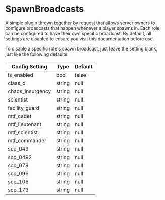 # SpawnBroadcasts
A simple plugin thrown together by request that allows server owners to configure broadcasts that happen whenever a player spawns in. Each role can be configured to have their own specific broadcast. By default, all settings are disabled to ensure you visit this documentation before use.

To disable a specific role's spawn broadcast, just leave the setting blank, just like the following defaults:

| Config Setting | Type | Default |
| --- | --- | --- |
| is_enabled | bool | false |
| class_d | string | null |
| chaos_insurgency | string | null |
| scientist | string | null |
| facility_guard | string | null |
| mtf_cadet | string | null |
| mtf_lieutenant | string | null |
| mtf_scientist | string | null |
| mtf_commander | string | null |
| scp_049 | string | null |
| scp_0492 | string | null |
| scp_079 | string | null |
| scp_096 | string | null |
| scp_106 | string | null |
| scp_173 | string | null |

